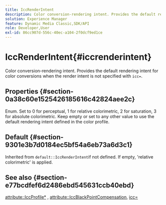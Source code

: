 ```yaml
---
title: IccRenderIntent
description: Color conversion-rendering intent. Provides the default rendering intent for color conversions when the render intent is not specified with icc=.
solution: Experience Manager
feature: Dynamic Media Classic,SDK/API
role: Developer,User
exl-id: 86cc907d-556c-40ec-a104-2f0dcf9ed1ce
---
```

# IccRenderIntent{#iccrenderintent}

Color conversion-rendering intent. Provides the default rendering intent for color conversions when the render intent is not specified with `icc=`.

## Properties {#section-0a38c60e1525426185616c42824aee2c}

Enum. Set to 0 for perceptual, 1 for relative colorimetric, 2 for saturation, 3 for absolute colorimetric. Keep empty or set to any other value to use the default rendering intent defined in the color profile.

## Default {#section-9301e3b7d0184ec5bf54a6eb73a6d3c1}

Inherited from `default::IccRenderIntent`if not defined. If empty, 'relative colorimetric' is applied.

## See also {#section-e77bcdfef6d2486ebd545631ccb40ebd}

[attribute::IccProfile*](../../../../../ir-api/material-cat/image-rendering-api-ref/c-ir-material-catalog/c-ir-attributes-reference/r-ir-iccprofilecmyk.md#reference-55aead2d924847ffbd1be4c46add7127) , [attribute::IccBlackPointCompensation](../../../../../ir-api/material-cat/image-rendering-api-ref/c-ir-material-catalog/c-ir-attributes-reference/r-ir-iccblackpointcompensation.md#reference-d939b0cdf6564baaa88deb1059e3b7f0), [icc=](../../../../../ir-api/http-protocol/image-rendering-api-ref/c-ir-http-protocol-ref/c-ir-http-protocol-command-reference/r-ir-icc.md#reference-86a2fff3cef24982ad2063d977a16e06)
